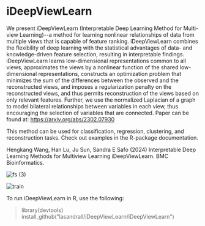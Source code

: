 # iDeepViewLearn
We present iDeepViewLearn (Interpretable Deep Learning Method for Multi-view Learning)--a method for learning nonlinear  relationships of data from multiple views that is capable of feature ranking. iDeepViewLearn  combines the flexibility of deep learning  with the statistical advantages of data- and knowledge-driven feature selection, resulting in interpretable findings.  iDeepViewLearn  learns low-dimensional representations common to all views, approximates the views  by a nonlinear function of the shared low-dimensional representations, constructs an optimization problem that minimizes the sum of the differences between the observed and the reconstructed views, and imposes a regularization penalty on the reconstructed views, and thus permits reconstruction of the views based on only relevant features. Further, we use the normalized Laplacian of a graph to model bilateral relationships between variables in each view, thus encouraging the selection of variables that are connected. Paper can be found at: https://arxiv.org/abs/2302.07930

This method can be used for classification, regression, clustering, and reconstruction tasks. Check out examples in the R-package documentation. 

Hengkang Wang, Han Lu, Ju Sun, Sandra E Safo (2024) Interpretable Deep Learning Methods for Multiview Learning iDeepViewLearn. BMC Bioinformatics. 


![fs (3)](https://github.com/lasandrall/iDeepViewLearn/assets/29103607/adf6084a-e257-4cad-968e-9cb5c5e99cc7)


![train](https://github.com/lasandrall/iDeepViewLearn/assets/29103607/c96ea1ad-d4c0-40f9-9eea-3b9ac8c25269)

To run iDeepViewLearn in R, use the following:

> library(devtools)
> install_github("lasandrall/iDeepViewLearn/iDeepViewLearn")
